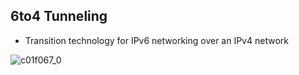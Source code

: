 ## 6to4 Tunneling
* Transition technology for IPv6 networking over an IPv4 network

![c01f067_0](https://github.optum.com/storage/user/59362/files/b1567dd1-5673-4428-bd0d-bb1e6cbb572c)
